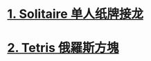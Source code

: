 <!-- # [照片](https://1drv.ms/f/s!Aufy3l-3PSKMmyGQ_BNAWNXGy2sw?e=f9LQ44) -->
# [1. Solitaire 单人纸牌接龙](https://worldofsolitaire.com/)
# [2. Tetris 俄羅斯方塊](https://tetrisgeek.com/)
